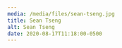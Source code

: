 ```yaml
---
media: /media/files/sean-tseng.jpg
title: Sean Tseng
alt: Sean Tseng
date: 2020-08-17T11:18:00-0500
---
```


